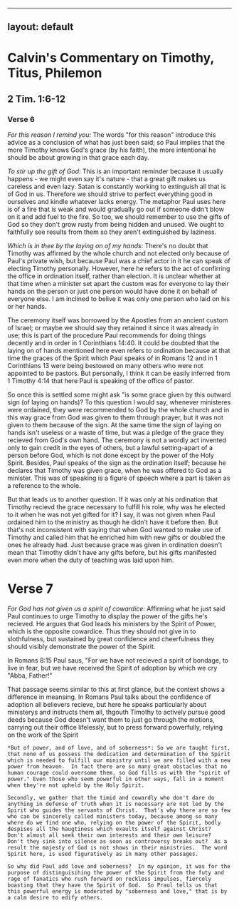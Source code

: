 ___
layout: default
---

# Calvin's Commentary on Timothy, Titus, Philemon
## 2 Tim. 1:6-12

### Verse 6

*For this reason I remind you:* The words "for this reason" introduce this advice as a conclusion of what has just been said; so Paul implies that the more Timothy knows God's grace (by his faith), the more intentional he should be about growing in that grace each day.

*To stir up the gift of God*: This is an important reminder because it usually happens - we might even say it's nature - that a great gift makes us careless and even lazy.  Satan is constantly working to extinguish all that is of God in us.  Therefore we should strive to perfect everything good in ourselves and kindle whatever lacks energy.  The metaphor Paul uses here is of a fire that is weak and would gradually go out if someone didn't blow on it and add fuel to the fire.  So too, we should remember to use the gifts of God so they don't grow rusty from being hidden and unused.  We ought to faithfully see results from them so they aren't extinguished by laziness.
 
*Which is in thee by the laying on of my hands*: There's no doubt that Timothy was affirmed by the whole church and not elected only because of Paul's private wish, but because Paul was a chief actor in it he can speak of electing Timothy personally.  However, here he refers to the act of confirring the office in ordination itself, rather than election.  It is unclear whether at that time when a minister set apart the custom was for everyone to lay their hands on the person or just one person would have done it on behalf of everyone else.  I am inclined to belive it was only one person who laid on his or her hands.  

The ceremony itself was borrowed by the Apostles from an ancient custom of Israel; or maybe we should say they retained it since it was already in use; this is part of the procedure Paul recommends for doing things decently and in order in 1 Corinthians 14:40.  It could be doubted that the laying on of hands mentioned here even refers to ordination because at that time the graces of the Spirit which Paul speaks of in Romans 12 and in 1 Corinthians 13 were being bestowed on many others who were not appointed to be pastors.  But personally, I think it can be easily inferred from 1 Timothy 4:14 that here Paul is speaking of the office of pastor.  

So once this is settled some might ask "is some grace given by this outward sign (of laying on hands)? To this question I would say, whenever ministeres were ordained, they were recommended to God by the whole church and in this way grace from God was given to them through prayer, but it was not given to them because of the sign.  At the same time the sign of laying on hands isn't useless or a waste of time, but was a pledge of the grace they recieved from God's own hand.  The ceremony is not a wordly act invented only to gain credit in the eyes of others, but a lawful setting-apart of a person before God, which is not done except by the power of the Holy Spirit.  Besides, Paul speaks of the sign as the ordination itself; because he declares that Timothy was given grace, when he was offered to God as a minister.  This was of speaking is a figure of speech where a part is taken as a reference to the whole.  

But that leads us to another question.  If it was only at his ordination that Timothy recievd the grace necessary to fulfill his role, why was he elected to it when he was not yet gifted for it? I say, it was not given when Paul ordained him to the ministry as though he didn't have it before then.  But that's not inconsistent with saying that when God wanted to make use of Timothy and called him that he enriched him with new gifts or doubled the ones he already had.  Just because grace was given in ordination doesn't mean that Timothy didn't have any gifts before, but his gifts manifested even more when the duty of teaching was laid upon him.  

# Verse 7

*For God has not given us a spirit of cowardice*: Affirming what he just said Paul continues to urge Timothy to display the power of the gifts he's recieved.  He argues that God leads his ministers by the Spirit of Power, which is the opposite cowardice. Thus they should not give in to slothfulness, but sustained by great confidence and cheerfulness they should visibly demonstrate the power of the Spirit.  

  In Romans 8:15 Paul saus, "For we have not recieved a spirit of bondage, to live in fear, but we have received the Spirit of adoption by which we cry "Abba, Father!" 
  
   That passage seems similar to this at first glance, but the context shows a difference in meansing.  In Romans Paul talks about the confidence of adoption all believers recieve, but here he speaks particularly about ministerys and instructs them all, thgouth Timothy to actively pursue good deeds because God doesn't want them to just go through the motions, carrying out their office lifelessly, but to press forward powerfully, relying on the work of the Spirit  
   
    *But of power, and of love, and of soberness*: So we are taught first, that none of us possess the dedication and determination of the Spirit which is needed to fulfill our ministry until we are filled with a new power from heaven.  In fact there are so many great obstacles that no human courage could oversome them, so God fills us with the "spirit of power." Even those who seem powerful in other ways, fall in a moment when they're not upheld by the Holy Spirit.  
    
    Secondly, we gather that the timid and cowardly who don't dare do anything in defense of truth when it is necessary are not led by the Spirit who guides the servants of Christ.  That's why there are so few who can be sincerely called ministers today, because among so many where do we find one who, relying on the power of the Spirit, bodly despises all the haugtiness which exaults itself against Christ?  Don't almost all seek their own interests and their own leisure?  Don't they sink into silence as soon as controversy breaks out?  As a result the majesty of God is not shows in their ministries.  The word Spirit here, is used figuratively as in many other passages.
    
    So why did Paul add love and soberness?  In my opinion, it was for the purpose of distinguisihing the power of the Spirit from the futy and rage of fanatics who rush forward on reckless impulses, fiercely boasting that they have the Spirit of God.  So Praul tells us that this powerful energy is moderated by "soberness and love," that is by a calm desire to edify others.  
